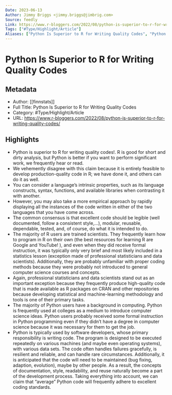 ```yaml
---
Date: 2023-06-13
Author: Jimmy Briggs <jimmy.briggs@jimbrig.com>
Source: feedly
Link: https://www.r-bloggers.com/2022/08/python-is-superior-to-r-for-writing-quality-codes/
Tags: ["#Type/Highlight/Article"]
Aliases: ["Python Is Superior to R for Writing Quality Codes", "Python Is Superior to R for Writing Quality Codes"]
---
```

# Python Is Superior to R for Writing Quality Codes

## Metadata
- Author: [[finnstats]]
- Full Title: Python Is Superior to R for Writing Quality Codes
- Category: #Type/Highlight/Article
- URL: https://www.r-bloggers.com/2022/08/python-is-superior-to-r-for-writing-quality-codes/

## Highlights
- Python is superior to R for writing quality codes!. R is good for short and dirty analysis, but Python is better if you want to perform significant work, we frequently hear or read.
- We vehemently disagree with this claim because it is entirely feasible to develop production-quality code in R; we have done it, and others can do it as well.
- You can consider a language’s intrinsic properties, such as its language constructs, syntax, functions, and available libraries when contrasting it with another.
- However, you may also take a more empirical approach by rapidly displaying all the instances of the code written in either of the two languages that you have come across.
- The common consensus is that excellent code should be legible (well documented, follow a consistent style,…), modular, reusable, dependable, tested, and, of course, do what it is intended to do.
- The majority of R users are trained scientists. 
  They frequently learn how to program in R on their own (the best resources for learning R are Google and YouTube! ), and even when they did receive formal instruction, it was typically only very brief and most likely included in a statistics lesson (exception made of professional statisticians and data scientists).
  Additionally, they are probably unfamiliar with proper coding methods because they were probably not introduced to general computer science courses and concepts.
- Again, professional statisticians and data scientists stand out as an important exception because they frequently produce high-quality code that is made available as R packages on CRAN and other repositories because developing statistical and machine-learning methodology and tools is one of their primary tasks.
- The majority of Python users have a background in computing. Python is frequently used at colleges as a medium to introduce computer science ideas. 
  Python users probably received some formal instruction in Python programming even if they didn’t have a degree in computer science because it was necessary for them to get the job.
- Python is typically used by software developers, whose primary responsibility is writing code. 
  The program is designed to be executed repeatedly on various machines (and maybe even operating systems), with various data sets. 
  The code often handles failures gracefully, is resilient and reliable, and can handle rare circumstances. 
  Additionally, it is anticipated that the code will need to be maintained (bug fixing, adaption, evolution), maybe by other people. 
  As a result, the concepts of documentation, style, readability, and reuse naturally become a part of the development process. 
  Taking everything into account, we can claim that “average” Python code will frequently adhere to excellent coding standards.
